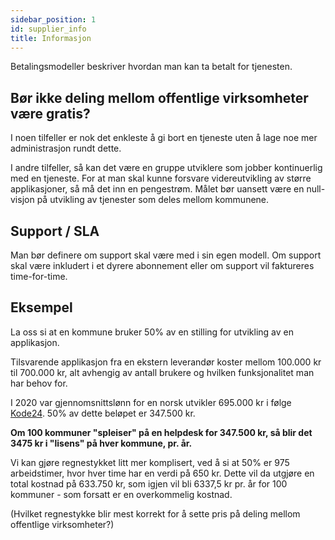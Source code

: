 ```yaml
---
sidebar_position: 1
id: supplier_info
title: Informasjon
---
```


Betalingsmodeller beskriver hvordan man kan ta betalt for tjenesten.

## Bør ikke deling mellom offentlige virksomheter være gratis?

I noen tilfeller er nok det enkleste å gi bort en tjeneste uten å lage noe mer administrasjon rundt dette.

I andre tilfeller, så kan det være en gruppe utviklere som jobber kontinuerlig med en tjeneste.
For at man skal kunne forsvare videreutvikling av større applikasjoner, så må det inn en pengestrøm.
Målet bør uansett være en null-visjon på utvikling av tjenester som deles mellom kommunene.



## Support / SLA

Man bør definere om support skal være med i sin egen modell. Om support skal være inkludert i et dyrere abonnement eller om support vil faktureres time-for-time.



## Eksempel
La oss si at en kommune bruker 50% av en stilling for utvikling av en applikasjon.

Tilsvarende applikasjon fra en ekstern leverandør koster mellom 100.000 kr til 700.000 kr, alt avhengig av antall brukere og hvilken funksjonalitet man har behov for. 

I 2020 var gjennomsnittslønn for en norsk utvikler 695.000 kr i følge [Kode24](https://www.kode24.no/kodelokka/utvikleres-lonn---disse-tjener-mest-og-minst-i-norge/72061058).
50% av dette beløpet er 347.500 kr. 

**Om 100 kommuner "spleiser" på en helpdesk for 347.500 kr, så blir det 3475 kr i "lisens" på hver kommune, pr. år.**

Vi kan gjøre regnestykket litt mer komplisert, ved å si at 50% er 975 arbeidstimer, hvor hver time har en verdi på 650 kr. Dette vil da utgjøre en total kostnad på 633.750 kr,
som igjen vil bli 6337,5 kr pr. år for 100 kommuner - som forsatt er en overkommelig kostnad.

(Hvilket regnestykke blir mest korrekt for å sette pris på deling mellom offentlige virksomheter?)
